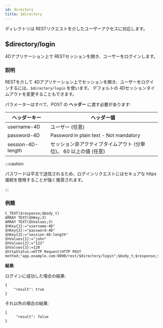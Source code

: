 ```yaml
---
id: directory
title: $directory
---
```


ディレクトリは RESTリクエストを介したユーザーアクセスに対応します。


## $directory/login

4Dアプリケーション上で RESTセッションを開き、ユーザーをログインします。

### 説明

RESTを介して 4Dアプリケーション上でセッションを開き、ユーザーをログインするには、`$directory/login` を使います。 デフォルトの 4Dセッションタイムアウトを変更することもできます。

パラメーターはすべて、POST の **ヘッダー** に渡す必要があります:

| ヘッダーキー            | ヘッダー値                                  |
| ----------------- | -------------------------------------- |
| username-4D       | ユーザー (任意)                              |
| password-4D       | Password in plain text - Not mandatory |
| session-4D-length | セッション非アクティブタイムアウト (分単位)。 60 以上の値 (任意)  |

:::caution

パスワードは平文で送信されるため、ログインリクエストにはセキュアな https接続を使用することが強く推奨されます。

:::

### 例題

```4d
C_TEXT($response;$body_t)
ARRAY TEXT($hKey;3)
ARRAY TEXT($hValues;3)
$hKey{1}:="username-4D"
$hKey{2}:="password-4D"
$hKey{3}:="session-4D-length"
$hValues{1}:="john"
$hValues{2}:="123"
$hValues{3}:=120
$httpStatus:=HTTP Request(HTTP POST method;"app.example.com:9000/rest/$directory/login";$body_t;$response;$hKey;$hValues)
```

**結果**:

ログインに成功した場合の結果:

```
{
    "result": true
}
```

それ以外の場合の結果:

```
{
     "result": false
}
```

